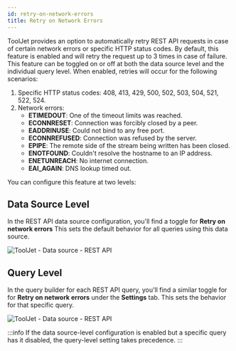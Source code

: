 ```yaml
---
id: retry-on-network-errors
title: Retry on Network Errors
---
```


ToolJet provides an option to automatically retry REST API requests in case of certain network errors or specific HTTP status codes. By default, this feature is enabled and will retry the request up to 3 times in case of failure. This feature can be toggled on or off at both the data source level and the individual query level. When enabled, retries will occur for the following scenarios:

1. Specific HTTP status codes: 408, 413, 429, 500, 502, 503, 504, 521, 522, 524.
2. Network errors:
   - **ETIMEDOUT**: One of the timeout limits was reached.
   - **ECONNRESET**: Connection was forcibly closed by a peer.
   - **EADDRINUSE**: Could not bind to any free port.
   - **ECONNREFUSED**: Connection was refused by the server.
   - **EPIPE**: The remote side of the stream being written has been closed.
   - **ENOTFOUND**: Couldn't resolve the hostname to an IP address.
   - **ENETUNREACH**: No internet connection.
   - **EAI_AGAIN**: DNS lookup timed out.


You can configure this feature at two levels:
## Data Source Level
In the REST API data source configuration, you'll find a toggle for **Retry on network errors** This sets the default behavior for all queries using this data source.

<div style={{textAlign: 'center'}}>
<img className="screenshot-full" src="/img/datasource-reference/rest-api/rest-api-data-source.png" alt="ToolJet - Data source - REST API" />
</div>

## Query Level
In the query builder for each REST API query, you'll find a similar toggle for for **Retry on network errors** under the **Settings** tab. This sets the behavior for that specific query.

<div style={{textAlign: 'center'}}>
<img className="screenshot-full" src="/img/datasource-reference/rest-api/query-builder-retry.png" alt="ToolJet - Data source - REST API" />
</div>

:::info
If the data source-level configuration is enabled but a specific query has it disabled, the query-level setting takes precedence.
:::